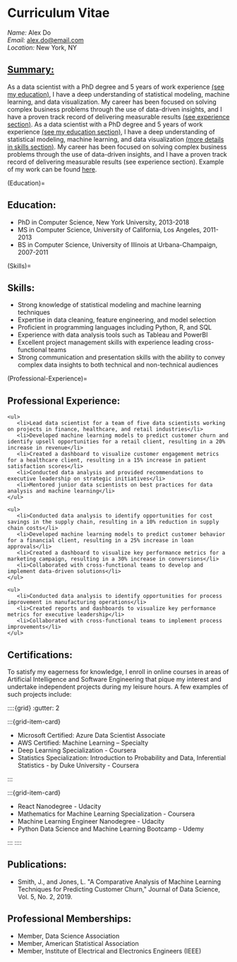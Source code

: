 # <b>Curriculum Vitae</b>

<em>Name:</em> Alex Do <br>
<em>Email:</em> alex.do@email.com <br>
<em>Location:</em> New York, NY<br>

## <u>Summary:</u>
As a data scientist with a PhD degree and 5 years of work experience [(see my education)](Education), I have a deep understanding of statistical modeling, machine learning, and data visualization. My career has been focused on solving complex business problems through the use of data-driven insights, and I have a proven track record of delivering measurable results [(see experience section)](Professional-Experience). As a data scientist with a PhD degree and 5 years of work experience [(see my education section)](Education), I have a deep understanding of statistical modeling, machine learning, and data visualization [(more details in skills section)](Skills). My career has been focused on solving complex business problems through the use of data-driven insights, and I have a proven track record of delivering measurable results (see experience section). Example of my work can be found [here](analysis_example.ipynb).

(Education)=
## Education:
<ul>
    <li>PhD in Computer Science, New York University, 2013-2018</li>
    <li>MS in Computer Science, University of California, Los Angeles, 2011-2013</li>
    <li>BS in Computer Science, University of Illinois at Urbana-Champaign, 2007-2011</li>
</ul>

(Skills)=
## Skills:
<ul>
    <li>Strong knowledge of statistical modeling and machine learning techniques</li>
    <li>Expertise in data cleaning, feature engineering, and model selection</li>
    <li>Proficient in programming languages including Python, R, and SQL</li>
    <li>Experience with data analysis tools such as Tableau and PowerBI</li>
    <li>Excellent project management skills with experience leading cross-functional teams</li>
    <li>Strong communication and presentation skills with the ability to convey complex data insights to both technical and non-technical audiences</li>
</ul>

(Professional-Experience)=
## Professional Experience:
```{dropdown} Data Scientist, ABC Corporation, New York, NY, 2018-present
<ul>
   <li>Lead data scientist for a team of five data scientists working on projects in finance, healthcare, and retail industries</li>
   <li>Developed machine learning models to predict customer churn and identify upsell opportunities for a retail client, resulting in a 20% increase in revenue</li>
   <li>Created a dashboard to visualize customer engagement metrics for a healthcare client, resulting in a 15% increase in patient satisfaction scores</li>
   <li>Conducted data analysis and provided recommendations to executive leadership on strategic initiatives</li>
   <li>Mentored junior data scientists on best practices for data analysis and machine learning</li>
</ul>
```
```{dropdown}  Data Scientist, XYZ Corporation, Los Angeles, CA, 2016-2018
<ul>
   <li>Conducted data analysis to identify opportunities for cost savings in the supply chain, resulting in a 10% reduction in supply chain costs</li>
   <li>Developed machine learning models to predict customer behavior for a financial client, resulting in a 25% increase in loan approvals</li>
   <li>Created a dashboard to visualize key performance metrics for a marketing campaign, resulting in a 30% increase in conversions</li>
   <li>Collaborated with cross-functional teams to develop and implement data-driven solutions</li>
</ul>
```

```{dropdown} Data Analyst, DEF Corporation, Urbana-Champaign, IL, 2011-2016
<ul>
   <li>Conducted data analysis to identify opportunities for process improvement in manufacturing operations</li>
   <li>Created reports and dashboards to visualize key performance metrics for executive leadership</li>
   <li>Collaborated with cross-functional teams to implement process improvements</li>
</ul>
```

## Certifications:
To satisfy my eagerness for knowledge, I enroll in online courses in areas of Artificial Intelligence and Software Engineering that pique my interest and undertake independent projects during my leisure hours. A few examples of such projects include:

::::{grid}
:gutter: 2

:::{grid-item-card} 
<ul>
   <li>Microsoft Certified: Azure Data Scientist Associate</li>
   <li>AWS Certified: Machine Learning – Specialty</li>
   <li>Deep Learning Specialization - Coursera</li>
   <li>Statistics Specialization: Introduction to Probability and Data, Inferential Statistics - by Duke University - Coursera</li>


</ul>
:::

:::{grid-item-card} 
<ul>
   <li>React Nanodegree - Udacity	</li>
   <li>Mathematics for Machine Learning Specialization - Coursera</li>
   <li>Machine Learning Engineer Nanodegree - Udacity</li>
   <li>Python Data Science and Machine Learning Bootcamp - Udemy </li>
</ul>
:::
::::
</ul>

## Publications:
<ul>
   <li>Smith, J., and Jones, L. "A Comparative Analysis of Machine Learning Techniques for Predicting Customer Churn," Journal of Data Science, Vol. 5, No. 2, 2019.</li>
</ul>

## Professional Memberships:
<ul>
   <li>Member, Data Science Association</li>
   <li>Member, American Statistical Association</li>
   <li>Member, Institute of Electrical and Electronics Engineers (IEEE)</li>
</ul>